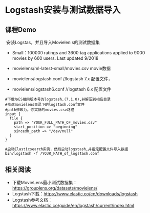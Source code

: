 # Logstash安装与测试数据导入

## 课程Demo

​	安装Logstas，并且导入Movielen s的测试数据集

 - Small：100000 ratings  and 3600 tag applications applied to 9000 movies by 600 users. Last updated 9/2018

 - movielens/ml-latest-small/movies.csv movie数据

 - movielens/logstash.conf //logstash 7.x 配置文件，

 - movielens/logstash6.conf  //logstash 6.x 配置文件

```
#下载与ES相同版本号的logstash,(7.1.0),并解压到相应目录
#修改movielens目录下的logstash.conf文件
#path修改为，你实际的movies.csv路径
input {
  file {
    path => "YOUR_FULL_PATH_OF_movies.csv"
    start_position => "beginning"
    sincedb_path => "/dev/null"
  }
}

#启动Elasticsearch实例，然后启动logstash,并指定配置文件导入数据
bin/logstash -f /YOUR_PATH_of_logstash.conf
```

## 相关阅读

- 下载MovieLens最小测试数据集： https://grouplens.org/datasets/movielens/
- Logstash下载：https://www.elastic.co/cn/downloads/logstash
- Logstash参考文档： https://www.elastic.co/guide/en/logstash/current/index.html
